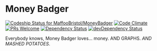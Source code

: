 Money Badger
=========

[ ![Codeship Status for MaffooBristol/MoneyBadger](https://codeship.com/projects/36019340-5603-0132-841d-0a29efabe26e/status?branch=master)](https://codeship.com/projects/49434) [![Code Climate](https://img.shields.io/codeclimate/github/MaffooBristol/MoneyBadger.svg?style=flat-square)](https://codeclimate.com/github/MaffooBristol/MoneyBadger) [![PRs Welcome](https://img.shields.io/badge/prs-welcome-brightgreen.svg?style=flat-square)](http://makeapullrequest.com) [![Dependency Status](https://img.shields.io/david/MaffooBristol/MoneyBadger.svg?style=flat-square)](https://david-dm.org/MaffooBristol/MoneyBadger) [![devDependency Status](https://img.shields.io/david/dev/MaffooBristol/MoneyBadger.svg?style=flat-square)](https://david-dm.org/MaffooBristol/MoneyBadger#info=devDependencies)

Everybody knows, Money Badger loves... money. AND GRAPHS. *AND MASHED POTATOES*.
